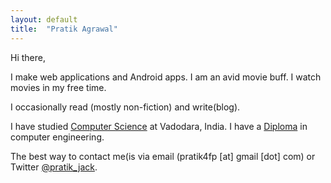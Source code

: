 ```yaml
---
layout: default
title:  "Pratik Agrawal"
---
```


Hi there,

I make web applications and Android apps. 
I am an avid movie buff. I watch movies in my free time. 

I occasionally read (mostly non-fiction) and write(blog). 

I have studied [Computer Science](http://www.msubaroda.ac.in) at Vadodara, India. I have a [Diploma](http://www.nirmauni.ac.in) in computer engineering.

The best way to contact me(is via email (pratik4fp [at] gmail [dot] com) or
Twitter [@pratik_jack](https://twitter.com/pratik_jack). 




